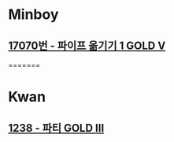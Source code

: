 # Minboy
## [17070번 - 파이프 옮기기 1 GOLD V](https://www.acmicpc.net/problem/17070)
=======
# Kwan
## [1238 - 파티 GOLD III](https://www.acmicpc.net/problem/1238)

